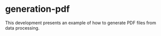 # generation-pdf
This development presents an example of how to generate PDF files from data processing. 
